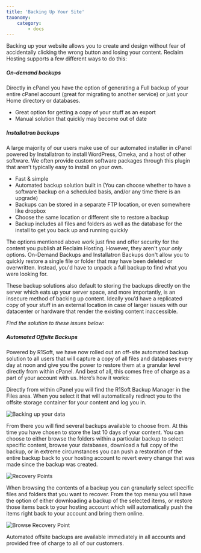 ```yaml
---
title: 'Backing Up Your Site'
taxonomy:
    category:
        - docs
---
```


Backing up your website allows you to create and design without fear of accidentally clicking the wrong button and losing your content. Reclaim Hosting supports a few different ways to do this: 

##### On-demand backups 
Directly in cPanel you have the option of generating a Full backup of your entire cPanel account (great for migrating to another service) or just your Home directory or databases. 

- Great option for getting a copy of your stuff as an export
- Manual solution that quickly may become out of date


##### Installatron backups
A large majority of our users make use of our automated installer in cPanel powered by Installatron to install WordPress, Omeka, and a host of other software. We often provide custom software packages through this plugin that aren’t typically easy to install on your own.

- Fast & simple
- Automated backup solution built in (You can choose whether to have a software backup on a scheduled basis, and/or any time there is an upgrade)
- Backups can be stored in a separate FTP location, or even somewhere like dropbox
- Choose the same location or different site to restore a backup 
- Backup includes all files and folders as well as the database for the install to get you back up and running quickly


The options mentioned above work just fine and offer security for the content you publish at Reclaim Hosting. However, they aren't your *only* options. On-Demand Backups and Installatron Backups don't allow you to quickly restore a single file or folder that may have been deleted or overwritten. Instead, you'd have to unpack a full backup to find what you were looking for. 


These backup solutions also default to storing the backups directly on the server which eats up your server space, and more importantly, is an insecure method of backing up content. Ideally you’d have a replicated copy of your stuff in an external location in case of larger issues with our datacenter or hardware that render the existing content inaccessible.

*Find the solution to these issues below*:

##### Automated Offsite Backups

Powered by R1Soft, we have now rolled out an off-site automated backup solution to all users that will capture a copy of all files and databases every day at noon and give you the power to restore them at a granular level directly from within cPanel. And best of all, this comes free of charge as a part of your account with us. Here’s how it works:

Directly from within cPanel you will find the R1Soft Backup Manager in the Files area. When you select it that will automatically redirect you to the offsite storage container for your content and log you in.

![Backing up your data](http://i1071.photobucket.com/albums/u516/Brumface/Screen%20Shot%202015-08-08%20at%2011.50.57%20AM_zpspn8kvpzl.png)

From there you will find several backups available to choose from. At this time you have chosen to store the last 10 days of your content. You can choose to either browse the folders within a particular backup to select specific content, browse your databases, download a full copy of the backup, or in extreme circumstances you can push a restoration of the entire backup back to your hosting account to revert every change that was made since the backup was created.

![Recovery Points](http://i1071.photobucket.com/albums/u516/Brumface/Screen%20Shot%202015-08-08%20at%201.09.52%20PM_zpsuuu3mbdk.png)

When browsing the contents of a backup you can granularly select specific files and folders that you want to recover. From the top menu you will have the option of either downloading a backup of the selected items, or restore those items back to your hosting account which will automatically push the items right back to your account and bring them online.

![Browse Recovery Point](http://i1071.photobucket.com/albums/u516/Brumface/Screen%20Shot%202015-08-08%20at%201.10.09%20PM_zpsu5jzcakq.png)

Automated offsite backups are available immediately in all accounts and provided free of charge to all of our customers.